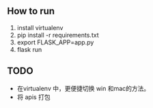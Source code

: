 ## How to run

1. install virtualenv
2. pip install -r requirements.txt
3. export FLASK_APP=app.py
4. flask run

## TODO

- 在virtualenv 中，更便捷切换 win 和mac的方法。
- 将 apis 打包
